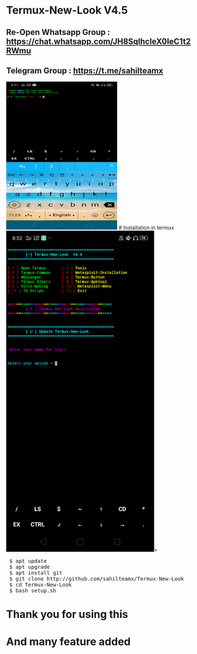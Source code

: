 # Termux-New-Look V4.5
## Re-Open Whatsapp Group : https://chat.whatsapp.com/JH8SqlhcIeX0IeC1t2RWmu

## Telegram Group : https://t.me/sahilteamx


<img src="https://github.com/sahilteamx/Termux-New-Look/raw/master/images/Look1.png" style="width:300px;height:400px;">
# Installation in termux
<img src="https://github.com/sahilteamx/Termux-New-Look/raw/master/images/Look2.png" style="width:400px;heigt:200px;">></img>
 <pre> $ apt update
 $ apt upgrade
 $ apt install git
 $ git clone http://github.com/sahilteamx/Termux-New-Look
 $ cd Termux-New-Look
 $ bash setup.sh</pre>

# Thank you for using this
# And many feature added
